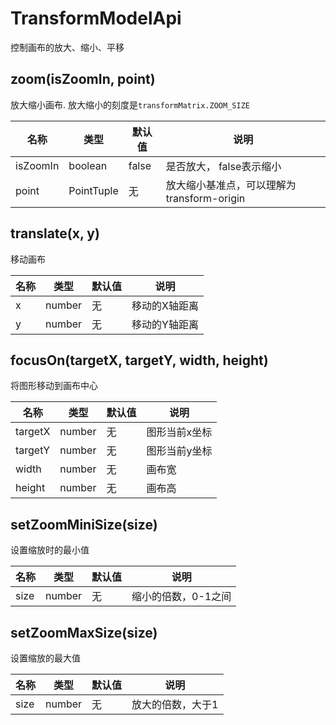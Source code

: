 # TransformModelApi

控制画布的放大、缩小、平移


## zoom(isZoomIn, point)

放大缩小画布. 放大缩小的刻度是`transformMatrix.ZOOM_SIZE`

|名称|类型|默认值|说明|
|-|-|-|-|
|isZoomIn|boolean|false| 是否放大， false表示缩小|
|point|PointTuple|无|放大缩小基准点，可以理解为transform-origin|


## translate(x, y)

移动画布

|名称|类型|默认值|说明|
|-|-|-|-|
|x|number|无|移动的X轴距离|
|y|number|无|移动的Y轴距离|

## focusOn(targetX, targetY, width, height)

将图形移动到画布中心

|名称|类型|默认值|说明|
|-|-|-|-|
|targetX|number|无|图形当前x坐标|
|targetY|number|无|图形当前y坐标|
|width|number|无|画布宽|
|height|number|无|画布高|

## setZoomMiniSize(size)

设置缩放时的最小值

|名称|类型|默认值|说明|
|-|-|-|-|
|size|number|无|缩小的倍数，0-1之间|

## setZoomMaxSize(size)

设置缩放的最大值

|名称|类型|默认值|说明|
|-|-|-|-|
|size|number|无|放大的倍数，大于1|


